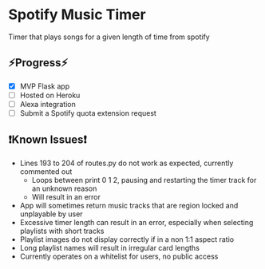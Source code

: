 # Spotify Music Timer
Timer that plays songs for a given length of time from spotify

## ⚡Progress⚡
- [x] MVP Flask app
- [ ] Hosted on Heroku
- [ ] Alexa integration
- [ ] Submit a Spotify quota extension request

## ❗Known Issues❗
- Lines 193 to 204 of routes.py do not work as expected, currently commented out
  - Loops between print 0 1 2, pausing and restarting the timer track for an unknown reason
  - Will result in an error
- App will sometimes return music tracks that are region locked and unplayable by user
- Excessive timer length can result in an error, especially when selecting playlists with short tracks
- Playlist images do not display correctly if in a non 1:1 aspect ratio
- Long playlist names will result in irregular card lengths
- Currently operates on a whitelist for users, no public access
